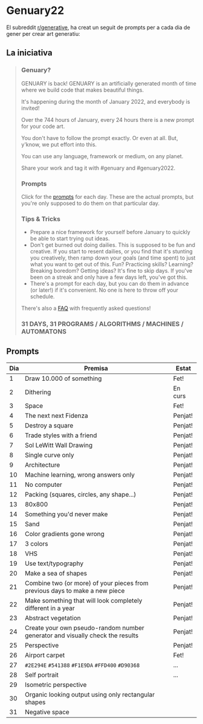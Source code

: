 # Genuary22

El subreddit [r/generative](https://www.reddit.com/r/generative), ha creat un seguit de prompts per a cada dia de gener per crear art generatiu:

## La iniciativa

> ### Genuary?
> 
> GENUARY is back! GENUARY is an artificially generated month of time where we build code that makes beautiful things.
> 
> It's happening during the month of January 2022, and everybody is invited!
> 
> Over the 744 hours of January, every 24 hours there is a new prompt for your code art.
> 
> You don't have to follow the prompt exactly. Or even at all. But, y'know, we put effort into this.
> 
> You can use any language, framework or medium, on any planet.
> 
> Share your work and tag it with #genuary and #genuary2022.
> 
> ### Prompts
> 
> Click for the [prompts](https://genuary.art/prompts#jan4) for each day. These are the actual prompts, but you're only supposed to do them on that particular day.
> 
> ### Tips & Tricks
> 
> * Prepare a nice framework for yourself before January to quickly be able to start trying out ideas.
> * Don't get burned out doing dailies. This is supposed to be fun and creative. If you start to resent dailies, or you find that it's stunting you creatively, then ramp down your goals (and time spent) to just what you want to get out of this. Fun? Practicing skills? Learning? Breaking boredom? Getting ideas? It's fine to skip days. If you've been on a streak and only have a few days left, you've got this.
> * There's a prompt for each day, but you can do them in advance (or later!) if it's convenient. No one is here to throw off your schedule.
> 
> There's also a [FAQ](https://genuary.art/faq) with frequently asked questions!
> 
> ### 31 DAYS, 31 PROGRAMS / ALGORITHMS / MACHINES / AUTOMATONS

## Prompts

| Dia |                                    Premisa                                    |  Estat  |
|-----|-------------------------------------------------------------------------------|---------|
|   1 | Draw 10.000 of something                                                      | Fet!    |
|   2 | Dithering                                                                     | En curs |
|   3 | Space                                                                         | Fet!    |
|   4 | The next next Fidenza                                                         | Penjat! |
|   5 | Destroy a square                                                              | Penjat! |
|   6 | Trade styles with a friend                                                    | Penjat! |
|   7 | Sol LeWitt Wall Drawing                                                       | Penjat! |
|   8 | Single curve only                                                             | Penjat! |
|   9 | Architecture                                                                  | Penjat! |
|  10 | Machine learning, wrong answers only                                          | Penjat! |
|  11 | No computer                                                                   | Penjat! |
|  12 | Packing (squares, circles, any shape...)                                      | Penjat! |
|  13 | 80x800                                                                        | Penjat! |
|  14 | Something you'd never make                                                    | Penjat! |
|  15 | Sand                                                                          | Penjat! |
|  16 | Color gradients gone wrong                                                    | Penjat! |
|  17 | 3 colors                                                                      | Penjat! |
|  18 | VHS                                                                           | Penjat! |
|  19 | Use text/typography                                                           | Penjat! |
|  20 | Make a sea of shapes                                                          | Penjat! |
|  21 | Combine two (or more) of your pieces from previous days to make a new piece   | Penjat! |
|  22 | Make something that will look completely different in a year                  | Penjat! |
|  23 | Abstract vegetation                                                           | Penjat! |
|  24 | Create your own pseudo-random number generator and visually check the results | Penjat! |
|  25 | Perspective                                                                   | Penjat! |
|  26 | Airport carpet                                                                | Fet!    |
|  27 | `#2E294E` `#541388` `#F1E9DA` `#FFD400` `#D90368`                             | ...     |
|  28 | Self portrait                                                                 | ...     |
|  29 | Isometric perspective                                                         |         |
|  30 | Organic looking output using only rectangular shapes                          |         |
|  31 | Negative space                                                                |         |
